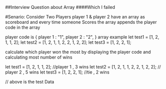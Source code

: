 ##Interview Question about Array
####Which I failed

#Senario:
Consider Two Players
player 1 & player 2 have an array as scoreboard and every time someone Scores the array appends the player code in the array

player code is
{
player 1 : "1",
player 2 : "2",
}
array example
let test1 = [1, 2, 1, 1, 2];
let test2 = [1, 2, 1, 1, 2, 2, 1, 2, 2];
let test3 = [1, 2, 2, 1];

calculate which player won the most by displaying the player code and calculating most number of wins

let test1 = [1, 2, 1, 1, 2]; //player 1 , 3 wins
let test2 = [1, 2, 1, 1, 2, 2, 1, 2, 2]; // player 2 , 5 wins
let test3 = [1, 2, 2, 1]; //tie , 2 wins

// above is the test Data
